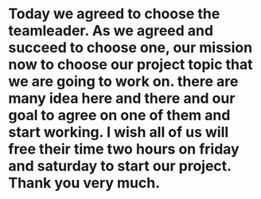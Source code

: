 
# Today we agreed to choose the teamleader. As we agreed and succeed to choose one, our mission now to choose our project topic that we are going to work on. there are many idea here and there and our goal to agree on one of them and start working. I wish all of us will free their time two hours on friday and saturday to start our  project. Thank you very much.